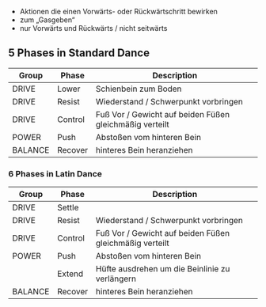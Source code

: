 - Aktionen die einen Vorwärts- oder Rückwärtschritt bewirken
- zum „Gasgeben“
- nur Vorwärts und Rückwärts / nicht seitwärts

## 5 Phases in Standard Dance

| Group   | Phase   | Description                                             |
| ------- | ------- | ------------------------------------------------------- |
| DRIVE   | Lower   | Schienbein zum Boden                                    |
| DRIVE   | Resist  | Wiederstand / Schwerpunkt vorbringen                    |
| DRIVE   | Control | Fuß Vor / Gewicht auf beiden Füßen gleichmäßig verteilt |
| POWER   | Push    | Abstoßen vom hinteren Bein                              |
| BALANCE | Recover | hinteres Bein heranziehen                               |

### 6 Phases in Latin Dance

| Group   | Phase   | Description                                             |
| ------- | ------- | ------------------------------------------------------- |
| DRIVE   | Settle  |                                                         |
| DRIVE   | Resist  | Wiederstand / Schwerpunkt vorbringen                    |
| DRIVE   | Control | Fuß Vor / Gewicht auf beiden Füßen gleichmäßig verteilt |
| POWER   | Push    | Abstoßen vom hinteren Bein                              |
|         | Extend  | Hüfte ausdrehen um die Beinlinie zu verlängern          |
| BALANCE | Recover | hinteres Bein heranziehen                               |

